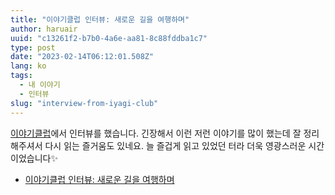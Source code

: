 ```yaml
---
title: "이야기클럽 인터뷰: 새로운 길을 여행하며"
author: haruair
uuid: "c13261f2-b7b0-4a6e-aa81-8c88fddba1c7"
type: post
date: "2023-02-14T06:12:01.508Z"
lang: ko
tags:
  - 내 이야기
  - 인터뷰
slug: "interview-from-iyagi-club"
---
```


[이야기클럽](https://www.iyagi.club/)에서 인터뷰를 했습니다. 긴장해서 이런 저런 이야기를 많이 했는데 잘 정리해주셔서 다시 읽는 즐거움도 있네요. 늘 즐겁게 읽고 있었던 터라 더욱 영광스러운 시간이었습니다✨

- [이야기클럽 인터뷰: 새로운 길을 여행하며](https://www.iyagi.club/stories/yonggyun-kim)
